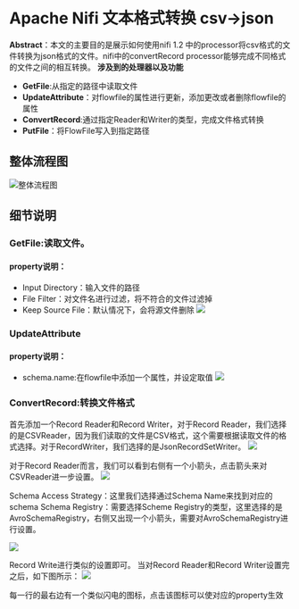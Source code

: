 # Apache Nifi 文本格式转换 csv->json

**Abstract**：本文的主要目的是展示如何使用nifi 1.2 中的processor将csv格式的文件转换为json格式的文件。nifi中的convertRecord processor能够完成不同格式的文件之间的相互转换。 
**涉及到的处理器以及功能** 
- **GetFile**:从指定的路径中读取文件 
- **UpdateAttribute**：对flowfile的属性进行更新，添加更改或者删除flowfile的属性 
- **ConvertRecord**:通过指定Reader和Writer的类型，完成文件格式转换 
- **PutFile**：将FlowFile写入到指定路径

## 整体流程图

![整体流程图](https://upload-images.jianshu.io/upload_images/12325689-fec20d1128951f1c.png?imageMogr2/auto-orient/strip%7CimageView2/2/w/1240)

## 细节说明

### GetFile:读取文件。

#### property说明：

- Input Directory：输入文件的路径
- File Filter：对文件名进行过滤，将不符合的文件过滤掉
- Keep Source File：默认情况下，会将源文件删除 
  ![](https://upload-images.jianshu.io/upload_images/12325689-79f6778b25277c38.png?imageMogr2/auto-orient/strip%7CimageView2/2/w/1240)


### UpdateAttribute

#### property说明：

- schema.name:在flowfile中添加一个属性，并设定取值 
  ![](https://upload-images.jianshu.io/upload_images/12325689-0ecab9b4cbdaf172.png?imageMogr2/auto-orient/strip%7CimageView2/2/w/1240)


### ConvertRecord:转换文件格式

首先添加一个Record Reader和Record Writer，对于Record Reader，我们选择的是CSVReader，因为我们读取的文件是CSV格式，这个需要根据读取文件的格式选择。对于RecordWriter，我们选择的是JsonRecordSetWriter。 
![](https://upload-images.jianshu.io/upload_images/12325689-808a9592739724ae.png?imageMogr2/auto-orient/strip%7CimageView2/2/w/1240)

对于Record Reader而言，我们可以看到右侧有一个小箭头，点击箭头来对CSVReader进一步设置。 
![](https://upload-images.jianshu.io/upload_images/12325689-b24514be6a9030f7.png?imageMogr2/auto-orient/strip%7CimageView2/2/w/1240)

Schema Access Strategy：这里我们选择通过Schema Name来找到对应的schema 
Schema Registry：需要选择Scheme Registry的类型，这里选择的是AvroSchemaRegistry，右侧又出现一个小箭头，需要对AvroSchemaRegistry进行设置。 

![](https://upload-images.jianshu.io/upload_images/12325689-867283bd3cdb2328.png?imageMogr2/auto-orient/strip%7CimageView2/2/w/1240)

Record Write进行类似的设置即可。 
当对Record Reader和Record Writer设置完之后，如下图所示： 
![](https://upload-images.jianshu.io/upload_images/12325689-3068497d3418fd6a.png?imageMogr2/auto-orient/strip%7CimageView2/2/w/1240)

每一行的最右边有一个类似闪电的图标，点击该图标可以使对应的property生效
